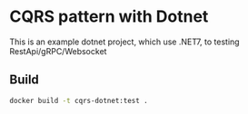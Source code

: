 # CQRS pattern with Dotnet

This is an example dotnet project, which use .NET7, to testing RestApi/gRPC/Websocket 

## Build
```bash
docker build -t cqrs-dotnet:test .
```
